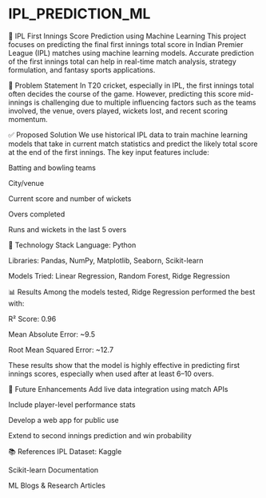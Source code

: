 # IPL_PREDICTION_ML

🏏 IPL First Innings Score Prediction using Machine Learning
This project focuses on predicting the final first innings total score in Indian Premier League (IPL) matches using machine learning models. Accurate prediction of the first innings total can help in real-time match analysis, strategy formulation, and fantasy sports applications.

📌 Problem Statement
In T20 cricket, especially in IPL, the first innings total often decides the course of the game. However, predicting this score mid-innings is challenging due to multiple influencing factors such as the teams involved, the venue, overs played, wickets lost, and recent scoring momentum.

✅ Proposed Solution
We use historical IPL data to train machine learning models that take in current match statistics and predict the likely total score at the end of the first innings. The key input features include:

Batting and bowling teams

City/venue

Current score and number of wickets

Overs completed

Runs and wickets in the last 5 overs

🧠 Technology Stack
Language: Python

Libraries: Pandas, NumPy, Matplotlib, Seaborn, Scikit-learn

Models Tried: Linear Regression, Random Forest, Ridge Regression

📊 Results
Among the models tested, Ridge Regression performed the best with:

R² Score: 0.96

Mean Absolute Error: ~9.5

Root Mean Squared Error: ~12.7

These results show that the model is highly effective in predicting first innings scores, especially when used after at least 6–10 overs.

🚀 Future Enhancements
Add live data integration using match APIs

Include player-level performance stats

Develop a web app for public use

Extend to second innings prediction and win probability

📚 References
IPL Dataset: Kaggle

Scikit-learn Documentation

ML Blogs & Research Articles
